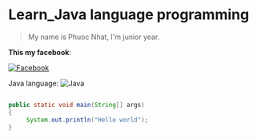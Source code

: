 # Learn_Java language programming
> My name is Phuoc Nhat, I'm junior year.

__This my facebook__:

[![Facebook](https://img.icons8.com/cute-clipart/64/000000/facebook-new.png)](https://www.facebook.com/profile.php?id=100009085302810 "Phuoc Nhat")

Java language:  ![Java](https://img.icons8.com/color/60/000000/java-coffee-cup-logo.png)


 ```Java
 
 public static void main(String[] args)
 {
      System.out.println("Hello world");
 }
 ```

